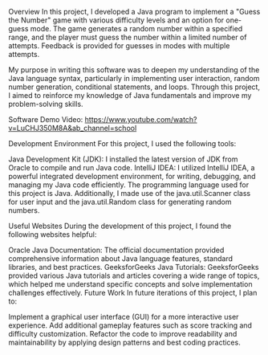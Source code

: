 Overview
In this project, I developed a Java program to implement a "Guess the Number" game with various difficulty levels and an option for one-guess mode. The game generates a random number within a specified range, and the player must guess the number within a limited number of attempts. Feedback is provided for guesses in modes with multiple attempts.

My purpose in writing this software was to deepen my understanding of the Java language syntax, particularly in implementing user interaction, random number generation, conditional statements, and loops. Through this project, I aimed to reinforce my knowledge of Java fundamentals and improve my problem-solving skills.

Software Demo Video: https://www.youtube.com/watch?v=LuCHJ350M8A&ab_channel=school

Development Environment
For this project, I used the following tools:

Java Development Kit (JDK): I installed the latest version of JDK from Oracle to compile and run Java code.
IntelliJ IDEA: I utilized IntelliJ IDEA, a powerful integrated development environment, for writing, debugging, and managing my Java code efficiently.
The programming language used for this project is Java. Additionally, I made use of the java.util.Scanner class for user input and the java.util.Random class for generating random numbers.

Useful Websites
During the development of this project, I found the following websites helpful:

Oracle Java Documentation: The official documentation provided comprehensive information about Java language features, standard libraries, and best practices.
GeeksforGeeks Java Tutorials: GeeksforGeeks provided various Java tutorials and articles covering a wide range of topics, which helped me understand specific concepts and solve implementation challenges effectively.
Future Work
In future iterations of this project, I plan to:

Implement a graphical user interface (GUI) for a more interactive user experience.
Add additional gameplay features such as score tracking and difficulty customization.
Refactor the code to improve readability and maintainability by applying design patterns and best coding practices.